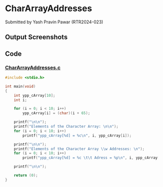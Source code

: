 # CharArrayAddresses

Submitted by Yash Pravin Pawar (RTR2024-023)

## Output Screenshots

## Code
### [CharArrayAddresses.c](./01-Code/CharArrayAddresses.c)
```c
#include <stdio.h>

int main(void)
{
    int ypp_cArray[10];
    int i;

    for (i = 0; i < 10; i++)
        ypp_cArray[i] = (char)(i + 65);

    printf("\n\n");
    printf("Elements of the Character Array: \n\n");
    for (i = 0; i < 10; i++)
        printf("ypp_cArray[%d] = %c\n", i, ypp_cArray[i]);

    printf("\n\n");
    printf("Elements of the Character Array \\w Addresses: \n");
    for (i = 0; i < 10; i++)
        printf("ypp_cArray[%d] = %c \t\t Adress = %p\n", i, ypp_cArray[i], &ypp_cArray[i]);

    printf("\n\n");

    return (0);
}
```
